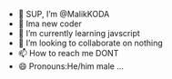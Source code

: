 - 👋 SUP, I’m @MalikKODA
- 👀 Ima new coder 
- 🌱 I’m currently learning javscript
- 💞️ I’m looking to collaborate on nothing
- 📫 How to reach me DONT
- 😄 Pronouns:He/him male ...
  

<!---
MalikKODA/MalikKODA is a ✨ special ✨ repository because its `README.md` (this file) appears on your GitHub profile.
You can click the Preview link to take a look at your changes.
--->
